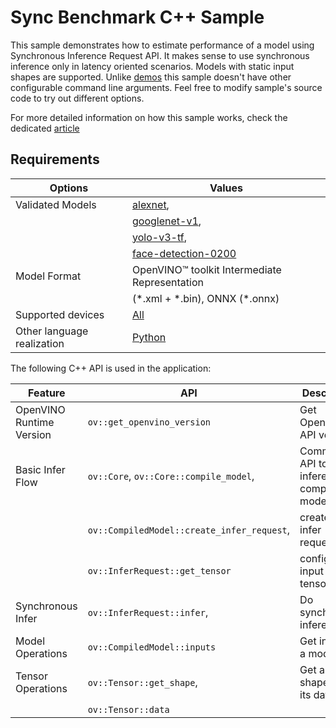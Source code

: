 # Sync Benchmark C++ Sample

This sample demonstrates how to estimate performance of a model using Synchronous Inference Request API. It makes sense to use synchronous inference only in latency oriented scenarios. Models with static input shapes are supported. Unlike [demos](https://docs.openvino.ai/2023.2/omz_demos.html) this sample doesn't have other configurable command line arguments. Feel free to modify sample's source code to try out different options.

For more detailed information on how this sample works, check the dedicated [article](..\..\..\..\docs\articles_en\learn_openvino\openvino_samples\cpp_sample_sync_benchmark.md)

## Requirements

| Options                        | Values                                                                                                  |
| -------------------------------| --------------------------------------------------------------------------------------------------------|
| Validated Models               | [alexnet](https://docs.openvino.ai/nightly/omz_models_model_alexnet.html),                              |
|                                | [googlenet-v1](https://docs.openvino.ai/nightly/omz_models_model_googlenet_v1.html),                    |
|                                | [yolo-v3-tf](https://docs.openvino.ai/nightly/omz_models_model_yolo_v3_tf.html),                        |
|                                | [face-detection-0200](https://docs.openvino.ai/nightly/omz_models_model_face_detection_0200.html)       |
| Model Format                   | OpenVINO™ toolkit Intermediate Representation                                                           |
|                                | (\*.xml + \*.bin), ONNX (\*.onnx)                                                                       |
| Supported devices              | [All](..\..\..\..\docs\articles_en\about_openvino\compatibility_and_support\Supported_Devices.md)       |
| Other language realization     | [Python](..\..\..\..\docs\articles_en\learn_openvino\openvino_samples\python_sample_sync_benchmark.md)  |

The following C++ API is used in the application:

| Feature                  | API                                          | Description                                  |
| -------------------------| ---------------------------------------------|----------------------------------------------|
| OpenVINO Runtime Version | ``ov::get_openvino_version``                 | Get Openvino API version.                    |
| Basic Infer Flow         | ``ov::Core``, ``ov::Core::compile_model``,   | Common API to do inference: compile a model, |
|                          | ``ov::CompiledModel::create_infer_request``, | create an infer request,                     |
|                          | ``ov::InferRequest::get_tensor``             | configure input tensors.                     |
| Synchronous Infer        | ``ov::InferRequest::infer``,                 | Do synchronous inference.                    |
| Model Operations         | ``ov::CompiledModel::inputs``                | Get inputs of a model.                       |
| Tensor Operations        | ``ov::Tensor::get_shape``,                   | Get a tensor shape and its data.             |
|                          | ``ov::Tensor::data``                         |                                              |
